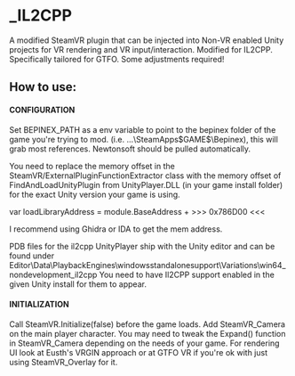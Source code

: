 # _IL2CPP
A modified SteamVR plugin that can be injected into Non-VR enabled Unity projects for VR rendering and VR input/interaction. Modified for IL2CPP. Specifically tailored for GTFO. Some adjustments required! 

## How to use:

#### CONFIGURATION 

Set BEPINEX_PATH as a env variable to point to the bepinex folder of the game you're trying to mod. (i.e. ...\SteamApps\$GAME$\Bepinex), this will grab most references. Newtonsoft should be pulled automatically.

You need to replace the memory offset in the SteamVR/ExternalPluginFunctionExtractor class with the memory offset of FindAndLoadUnityPlugin 
from UnityPlayer.DLL (in your game install folder) for the exact Unity version your game is using.

var loadLibraryAddress = module.BaseAddress + >>> 0x786D00 <<<

I recommend using Ghidra or IDA to get the mem address.

PDB files for the il2cpp UnityPlayer ship with the Unity editor and can be found under 
Editor\Data\PlaybackEngines\windowsstandalonesupport\Variations\win64_nondevelopment_il2cpp
You need to have Il2CPP support enabled in the given Unity install for them to appear.

#### INITIALIZATION

Call SteamVR.Initialize(false) before the game loads. Add SteamVR_Camera on the main player character. 
You may need to tweak the Expand() function in SteamVR_Camera depending on the needs of your game.
For rendering UI look at Eusth's VRGIN approach or at GTFO VR if you're ok with just using SteamVR_Overlay for it.
